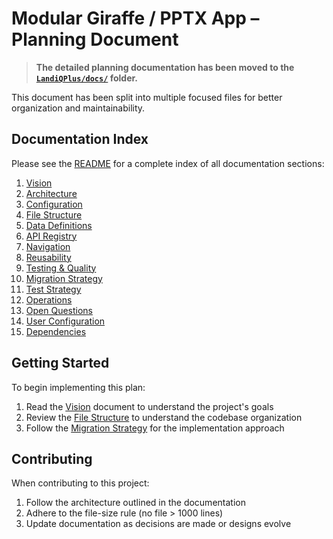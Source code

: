 # Modular Giraffe / PPTX App – Planning Document

> **The detailed planning documentation has been moved to the [`LandiQPlus/docs/`](./docs/) folder.**

This document has been split into multiple focused files for better organization and maintainability.

## Documentation Index

Please see the [README](./docs/README.md) for a complete index of all documentation sections:

1. [Vision](./docs/01-vision.md)
2. [Architecture](./docs/02-architecture.md)
3. [Configuration](./docs/03-configuration.md)
4. [File Structure](./docs/04-file-structure.md)
5. [Data Definitions](./docs/05-data-definitions.md)
6. [API Registry](./docs/06-api-registry.md)
7. [Navigation](./docs/07-navigation.md)
8. [Reusability](./docs/08-reusability.md)
9. [Testing & Quality](./docs/09-testing.md)
10. [Migration Strategy](./docs/10-migration.md)
11. [Test Strategy](./docs/11-test-strategy.md)
12. [Operations](./docs/12-operations.md)
13. [Open Questions](./docs/13-questions.md)
14. [User Configuration](./docs/14-user-config.md)
15. [Dependencies](./docs/15-dependencies.md)

## Getting Started

To begin implementing this plan:

1. Read the [Vision](./docs/01-vision.md) document to understand the project's goals
2. Review the [File Structure](./docs/04-file-structure.md) to understand the codebase organization
3. Follow the [Migration Strategy](./docs/10-migration.md) for the implementation approach

## Contributing

When contributing to this project:

1. Follow the architecture outlined in the documentation
2. Adhere to the file-size rule (no file > 1000 lines)
3. Update documentation as decisions are made or designs evolve
